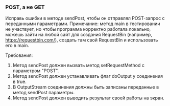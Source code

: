 
### POST, а не GET

Исправь ошибки в методе sendPost, чтобы он отправлял POST-запрос с переданными параметрами.
Примечание: метод main в тестировании не участвует, но чтобы программа корректно работала локально, можешь
зайти на любой сайт для создания RequestBin (например, https://requestbin.com/),
создать там свой RequestBin и использовать его в main.


Требования:
1.	Метод sendPost должен вызвать метод setRequestMethod с параметром &quot;POST&quot;.
2.	Метод sendPost должен устанавливать флаг doOutput у соединения в true.
3.	В OutputStream соединения должны быть записаны переданные в метод sendPost параметры.
4.	Метод sendPost должен выводить результат своей работы на экран.


